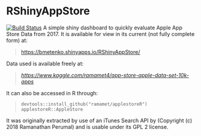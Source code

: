 # RShinyAppStore
[![Build Status](https://travis-ci.org/bmetenko/RShinyAppStore.svg?branch=master)](https://travis-ci.org/bmetenko/RShinyAppStore)
A simple shiny dashboard to quickly evaluate Apple App Store Data from 2017.
It is available for view in its current (not fully complete form) at:
> https://bmetenko.shinyapps.io/RShinyAppStore/

Data used is available freely at:

  >_https://www.kaggle.com/ramamet4/app-store-apple-data-set-10k-apps_
  
It can also be accessed in R through:

  >`devtools::install_github("ramamet/applestoreR")`
  >`applestoreR::AppleStore`
 
It was originally extracted by use of an iTunes Search API by
(Copyright (c) 2018 Ramanathan Perumal) and is usable under its GPL 2 license.
